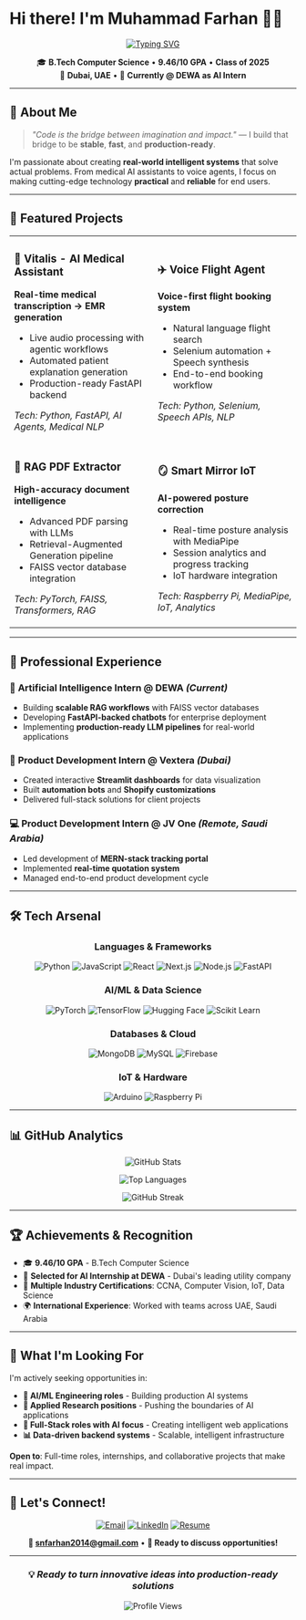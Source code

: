 # Hi there! I'm Muhammad Farhan 👨‍💻

<div align="center">
  
  [![Typing SVG](https://readme-typing-svg.herokuapp.com?font=JetBrains+Mono&weight=500&size=24&pause=1000&color=00D9FF&center=true&vCenter=true&width=600&lines=AI%2FML+Engineer+%7C+Full-Stack+Developer;Building+Intelligent+Systems+%F0%9F%A4%96;IoT+Enthusiast+%7C+Problem+Solver;Making+AI+Practical+%26+Production-Ready)](https://git.io/typing-svg)
  
  🎓 **B.Tech Computer Science** • **9.46/10 GPA** • **Class of 2025**  
  📍 **Dubai, UAE** • 🚀 **Currently @ DEWA as AI Intern**
  
</div>

---

## 🌟 **About Me**

> *"Code is the bridge between imagination and impact."* — I build that bridge to be **stable**, **fast**, and **production-ready**.

I'm passionate about creating **real-world intelligent systems** that solve actual problems. From medical AI assistants to voice agents, I focus on making cutting-edge technology **practical** and **reliable** for end users.

---

## 🚀 **Featured Projects**

<table>
<tr>
<td width="50%">

### 🏥 **Vitalis - AI Medical Assistant**
**Real-time medical transcription → EMR generation**
- Live audio processing with agentic workflows  
- Automated patient explanation generation  
- Production-ready FastAPI backend  

*Tech: Python, FastAPI, AI Agents, Medical NLP*

</td>
<td width="50%">

### ✈️ **Voice Flight Agent**  
**Voice-first flight booking system**
- Natural language flight search  
- Selenium automation + Speech synthesis  
- End-to-end booking workflow  

*Tech: Python, Selenium, Speech APIs, NLP*

</td>
</tr>
<tr>
<td width="50%">

### 📄 **RAG PDF Extractor**
**High-accuracy document intelligence**
- Advanced PDF parsing with LLMs  
- Retrieval-Augmented Generation pipeline  
- FAISS vector database integration  

*Tech: PyTorch, FAISS, Transformers, RAG*

</td>
<td width="50%">

### 🪞 **Smart Mirror IoT**
**AI-powered posture correction**
- Real-time posture analysis with MediaPipe  
- Session analytics and progress tracking  
- IoT hardware integration  

*Tech: Raspberry Pi, MediaPipe, IoT, Analytics*

</td>
</tr>
</table>

---

## 💼 **Professional Experience**

### 🏢 **Artificial Intelligence Intern @ DEWA** *(Current)*
- Building **scalable RAG workflows** with FAISS vector databases
- Developing **FastAPI-backed chatbots** for enterprise deployment
- Implementing **production-ready LLM pipelines** for real-world applications

### 🚀 **Product Development Intern @ Vextera** *(Dubai)*
- Created interactive **Streamlit dashboards** for data visualization
- Built **automation bots** and **Shopify customizations**
- Delivered full-stack solutions for client projects

### 💻 **Product Development Intern @ JV One** *(Remote, Saudi Arabia)*
- Led development of **MERN-stack tracking portal**
- Implemented **real-time quotation system**
- Managed end-to-end product development cycle

---

## 🛠️ **Tech Arsenal**

<div align="center">

### **Languages & Frameworks**
![Python](https://img.shields.io/badge/Python-3776AB?style=for-the-badge&logo=python&logoColor=white)
![JavaScript](https://img.shields.io/badge/JavaScript-F7DF1E?style=for-the-badge&logo=javascript&logoColor=black)
![React](https://img.shields.io/badge/React-61DAFB?style=for-the-badge&logo=react&logoColor=black)
![Next.js](https://img.shields.io/badge/Next.js-000000?style=for-the-badge&logo=next.js&logoColor=white)
![Node.js](https://img.shields.io/badge/Node.js-339933?style=for-the-badge&logo=node.js&logoColor=white)
![FastAPI](https://img.shields.io/badge/FastAPI-009688?style=for-the-badge&logo=fastapi&logoColor=white)

### **AI/ML & Data Science**
![PyTorch](https://img.shields.io/badge/PyTorch-EE4C2C?style=for-the-badge&logo=pytorch&logoColor=white)
![TensorFlow](https://img.shields.io/badge/TensorFlow-FF6F00?style=for-the-badge&logo=tensorflow&logoColor=white)
![Hugging Face](https://img.shields.io/badge/🤗_Hugging_Face-FFD21E?style=for-the-badge)
![Scikit Learn](https://img.shields.io/badge/Scikit_Learn-F7931E?style=for-the-badge&logo=scikit-learn&logoColor=white)

### **Databases & Cloud**
![MongoDB](https://img.shields.io/badge/MongoDB-47A248?style=for-the-badge&logo=mongodb&logoColor=white)
![MySQL](https://img.shields.io/badge/MySQL-4479A1?style=for-the-badge&logo=mysql&logoColor=white)
![Firebase](https://img.shields.io/badge/Firebase-FFCA28?style=for-the-badge&logo=firebase&logoColor=black)

### **IoT & Hardware**
![Arduino](https://img.shields.io/badge/Arduino-00979D?style=for-the-badge&logo=arduino&logoColor=white)
![Raspberry Pi](https://img.shields.io/badge/Raspberry_Pi-A22846?style=for-the-badge&logo=raspberry-pi&logoColor=white)

</div>

---

## 📊 **GitHub Analytics**

<div align="center">
  
  ![GitHub Stats](https://github-readme-stats.vercel.app/api?username=Snfarhan&show_icons=true&theme=tokyonight&hide_border=true&bg_color=0D1117)
  
  ![Top Languages](https://github-readme-stats.vercel.app/api/top-langs/?username=Snfarhan&layout=compact&theme=tokyonight&hide_border=true&bg_color=0D1117)
  
  ![GitHub Streak](https://github-readme-streak-stats.herokuapp.com?user=Snfarhan&theme=tokyonight&hide_border=true&background=0D1117)
  
</div>

---

## 🏆 **Achievements & Recognition**

- 🎓 **9.46/10 GPA** - B.Tech Computer Science
- 🏢 **Selected for AI Internship at DEWA** - Dubai's leading utility company
- 📜 **Multiple Industry Certifications**: CCNA, Computer Vision, IoT, Data Science
- 🌍 **International Experience**: Worked with teams across UAE, Saudi Arabia

---

## 🎯 **What I'm Looking For**

I'm actively seeking opportunities in:

- **🤖 AI/ML Engineering roles** - Building production AI systems
- **🔬 Applied Research positions** - Pushing the boundaries of AI applications  
- **🚀 Full-Stack roles with AI focus** - Creating intelligent web applications
- **📊 Data-driven backend systems** - Scalable, intelligent infrastructure

**Open to**: Full-time roles, internships, and collaborative projects that make real impact.

---

## 📱 **Let's Connect!**

<div align="center">
  
  [![Email](https://img.shields.io/badge/Email-D14836?style=for-the-badge&logo=gmail&logoColor=white)](mailto:snfarhan2014@gmail.com)
  [![LinkedIn](https://img.shields.io/badge/LinkedIn-0077B5?style=for-the-badge&logo=linkedin&logoColor=white)](https://www.linkedin.com/in/muhammad-farhan-858a77267/)
  [![Resume](https://img.shields.io/badge/Resume-4285F4?style=for-the-badge&logo=google-drive&logoColor=white)](#)
  
  **📧 snfarhan2014@gmail.com** • **📱 Ready to discuss opportunities!**
  
</div>

---

<div align="center">
  
  ### 💡 *Ready to turn innovative ideas into production-ready solutions*
  
  ![Profile Views](https://komarev.com/ghpvc/?username=Snfarhan&color=00D9FF&style=for-the-badge)
  
</div>
